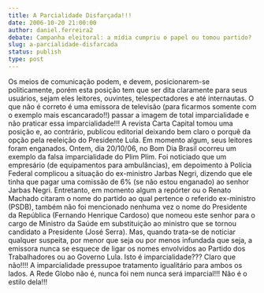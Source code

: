 ```yaml
---
title: A Parcialidade Disfarçada!!!
date: 2006-10-20 21:00:00
author: daniel.ferreira2
debate: Campanha eleitoral: a mídia cumpriu o papel ou tomou partido?
slug: a-parcialidade-disfarcada
status: publish 
type: post
---
```


Os meios de comunicação podem, e devem, posicionarem-se politicamente, porém esta posição tem que ser dita claramente para seus usuários, sejam eles leitores, ouvintes, telespectadores e até internautas. O que não é correto é uma emissora de televisão (para ficarmos somente com o exemplo mais escancarado!!) passar a imagem de total imparcialidade e não praticar essa imparcialidade!!! A revista Carta Capital tomou uma posição e, ao contrário, publicou editorial deixando bem claro o porquê da opção pela reeleição do Presidente Lula. Em momento algum, seus leitores foram enganados. 
Ontem, dia 20/10/06, no Bom Dia Brasil ocorreu um exemplo da falsa imparcialidade do Plim Plim. Foi noticiado que um empresário (de equipamentos para ambulâncias), em depoimento à Polícia Federal complicou a situação do ex-ministro Jarbas Negri, dizendo que ele tinha que pagar uma comissão de 6% (se não estou enganado) ao senhor Jarbas Negri. Entretanto, em momento algum a repórter ou o Renato Machado citaram o nome do partido ao qual pertence o referido ex-ministro (PSDB), também não foi mencionado nenhuma vez o nome do Presidente da República (Fernando Henrique Cardoso) que nomeou este senhor para o cargo de Ministro da Saúde em substituição ao ministro que se tornou candidato a Presidente (José Serra).
Mas, quando trata-se de noticiar qualquer suspeita, por menor que seja ou por menos infundada que seja, a emissora nunca se esquece de ligar os nomes envolvidos ao Partido dos Trabalhadores ou ao Governo Lula. Isto é imparcialidade??? Claro que não!!!! A imparcialidade pressupoe tratamento igualitário para ambos os lados. A Rede Globo não é, nunca foi nem nunca será imparcial!!! Não é o estilo dela!!!
